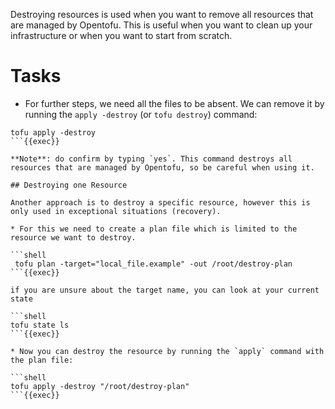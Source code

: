 Destroying resources is used when you want to remove all resources that are managed by Opentofu. This is useful when you want to clean up your infrastructure or when you want to start from scratch.

# Tasks

* For further steps, we need all the files to be absent. We can remove it by running the `apply -destroy` (or `tofu destroy`) command:
   
```shell
tofu apply -destroy
```{{exec}}

**Note**: do confirm by typing `yes`. This command destroys all resources that are managed by Opentofu, so be careful when using it.

## Destroying one Resource

Another approach is to destroy a specific resource, however this is only used in exceptional situations (recovery). 

* For this we need to create a plan file which is limited to the resource we want to destroy. 

```shell
 tofu plan -target="local_file.example" -out /root/destroy-plan
```{{exec}}

if you are unsure about the target name, you can look at your current state

```shell
tofu state ls
```{{exec}}

* Now you can destroy the resource by running the `apply` command with the plan file:

```shell
tofu apply -destroy "/root/destroy-plan"
```{{exec}}

